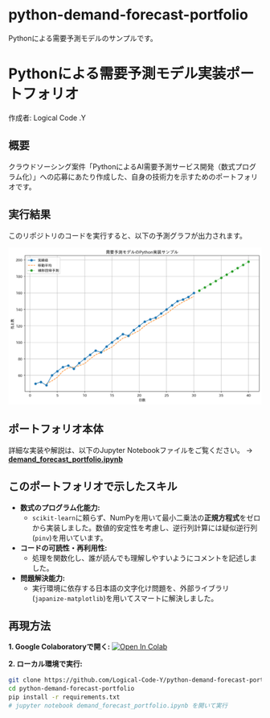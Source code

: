 # python-demand-forecast-portfolio
Pythonによる需要予測モデルのサンプルです。
# Pythonによる需要予測モデル実装ポートフォリオ

作成者: Logical Code .Y

## 概要
クラウドソーシング案件「PythonによるAI需要予測サービス開発（数式プログラム化）」への応募にあたり作成した、自身の技術力を示すためのポートフォリオです。

## 実行結果
このリポジトリのコードを実行すると、以下の予測グラフが出力されます。

![需要予測グラフ](demand_prediction_sample.png)

## ポートフォリオ本体
詳細な実装や解説は、以下のJupyter Notebookファイルをご覧ください。
→ **[demand_forecast_portfolio.ipynb](demand_forecast_portfolio.ipynb)**

## このポートフォリオで示したスキル
- **数式のプログラム化能力:**
  - `scikit-learn`に頼らず、NumPyを用いて最小二乗法の**正規方程式**をゼロから実装しました。数値的安定性を考慮し、逆行列計算には疑似逆行列(`pinv`)を用いています。
- **コードの可読性・再利用性:**
  - 処理を関数化し、誰が読んでも理解しやすいようにコメントを記述しました。
- **問題解決能力:**
  - 実行環境に依存する日本語の文字化け問題を、外部ライブラリ(`japanize-matplotlib`)を用いてスマートに解決しました。

## 再現方法
**1. Google Colaboratoryで開く:**
[![Open In Colab](https://colab.research.google.com/assets/colab-badge.svg)](https://colab.research.google.com/github/Logical-Code-Y/python-demand-forecast-portfolio/blob/main/demand_forecast_portfolio.ipynb)

**2. ローカル環境で実行:**
```bash
git clone https://github.com/Logical-Code-Y/python-demand-forecast-portfolio.git
cd python-demand-forecast-portfolio
pip install -r requirements.txt
# jupyter notebook demand_forecast_portfolio.ipynb を開いて実行
